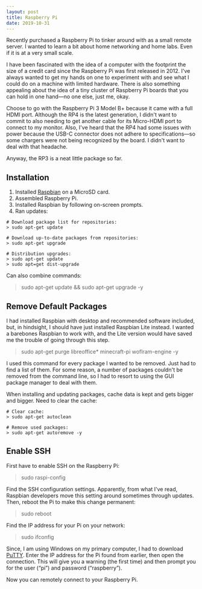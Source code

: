 ```yaml
---
layout: post
title: Raspberry Pi
date: 2019-10-31
---
```


Recently purchased a Raspberry Pi to tinker around with as a small remote server. I wanted to learn a bit about home networking and home labs. Even if it is at a very small scale.

I have been fascinated with the idea of a computer with the footprint the size of a credit card since the Raspberry Pi was first released in 2012. I've always wanted to get my hands on one to experiment with and see what I could do on a machine with limited hardware. There is also something appealing about the idea of a tiny cluster of Raspberry Pi boards that you can hold in one hand—no one else, just me, okay.

Choose to go with the Raspberry Pi 3 Model B+ because it came with a full HDMI port. Although the RP4 is the latest generation, I didn't want to commit to also needing to get another cable for its Micro-HDMI port to connect to my monitor. Also, I've heard that the RP4 had some issues with power because the USB-C connector does not adhere to specifications—so some chargers were not being recognized by the board. I didn't want to deal with that headache.

Anyway, the RP3 is a neat little package so far.

## Installation

1. Installed [Raspbian](https://www.raspberrypi.org/downloads/raspbian/) on a MicroSD card.
2. Assembled Raspberry Pi.
3. Installed Raspbian by following on-screen prompts.
4. Ran updates:

```
# Download package list for repositories:
> sudo apt-get update

# Download up-to-date packages from repositories:
> sudo apt-get upgrade

# Distribution upgrades:
> sudo apt-get update
> sudo apt=get dist-upgrade
```

Can also combine commands:

> sudo apt-get update && sudo apt-get upgrade -y


## Remove Default Packages

I had installed Raspbian with desktop and recommended software included, but, in hindsight, I should have just installed Raspbian Lite instead. I wanted a barebones Raspbian to work with, and the Lite version would have saved me the trouble of going through this step.

> sudo apt-get purge libreoffice* minecraft-pi woflram-engine -y

I used this command for every package I wanted to be removed. Just had to find a list of them. For some reason, a number of packages couldn't be removed from the command line, so I had to resort to using the GUI package manager to deal with them.

When installing and updating packages, cache data is kept and gets bigger and bigger. Need to clear the cache:

```
# Clear cache:
> sudo apt-get autoclean

# Remove used packages:
> sudo apt-get autoremove -y
```

## Enable SSH

First have to enable SSH on the Raspberry Pi:

> sudo raspi-config

Find the SSH configuration settings. Apparently, from what I've read, Raspbian developers move this setting around sometimes through updates. Then, reboot the Pi to make this change permanent:

> sudo reboot

Find the IP address for your Pi on your network:

> sudo ifconfig

Since, I am using Windows on my primary computer, I had to download [PuTTY](http://www.putty.org/). Enter the IP address for the Pi found from earlier, then open the connection. This will give you a warning (the first time) and then prompt you for the user (“pi”) and password (“raspberry”).

Now you can remotely connect to your Raspberry Pi.
